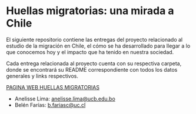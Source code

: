 # Huellas migratorias: una mirada a Chile

El siguiente repositorio contiene las entregas del proyecto relacionado al estudio de la migración en Chile, el cómo se ha desarrollado para llegar a lo que conocemos hoy y el impacto que ha tenido en nuestra sociedad. 

Cada entrega relacionada al proyecto cuenta con su respectiva carpeta, donde se encontrará su README correspondiente con todos los datos generales y links respectivos. 

[PAGINA WEB HUELLAS MIGRATORIAS](https://belufar.github.io/huellas_migratorias/)

- Anelisse Lima: anelisse.lima@ucb.edu.bo
- Belén Farías: b.fariasc@uc.cl
